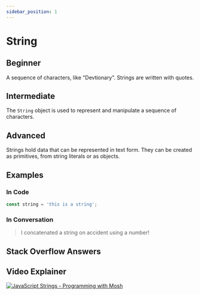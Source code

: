 ```yaml
---
sidebar_position: 1
---
```


# String

## Beginner

A sequence of characters, like "Devtionary". Strings are written with quotes.

## Intermediate

The `String` object is used to represent and manipulate a sequence of characters.

## Advanced

Strings hold data that can be represented in text form. They can be created as primitives, from string literals or as objects.

## Examples

### In Code

```js
const string = 'this is a string';
```

### In Conversation

> I concatenated a string on accident using a number!

## Stack Overflow Answers

## Video Explainer

<a class="youtube-link" href="https://www.youtube.com/watch?v=09BwruU4kiY" target="_blank" title="Watch on YouTube">
  <img alt="JavaScript Strings - Programming with Mosh" src="http://i3.ytimg.com/vi/09BwruU4kiY/maxresdefault.jpg"/>
</a>
